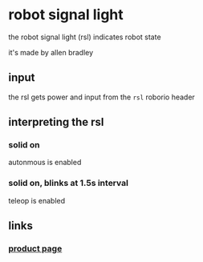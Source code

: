 # robot signal light

the robot signal light (rsl) indicates robot state

it's made by allen bradley

## input

the rsl gets power and input from the `rsl` roborio header

## interpreting the rsl

### solid on

autonmous is enabled

### solid on, blinks at 1.5s interval

teleop is enabled

## links

### [product page](http://www.radwell.com/Buy/Allen%20Bradley/855PBB12ME522)